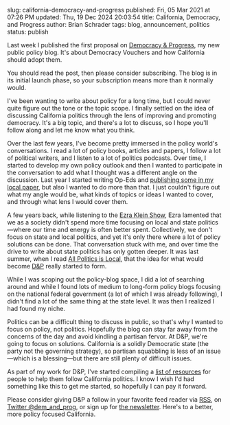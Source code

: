 slug: california-democracy-and-progress
published: Fri, 05 Mar 2021 at 07:26 PM
updated: Thu, 19 Dec 2024 20:03:54 
title: California, Democracy, and Progress
author: Brian Schrader
tags: blog, announcement, politics
status: publish

Last week I published the first proposal on [Democracy &amp; Progress][dnp], my new public policy blog. It's about Democracy Vouchers and how California should adopt them.

You should read the post, then please consider subscribing. The blog is in its initial launch phase, so your subscription means more than it normally would.

I've been wanting to write about policy for a long time, but I could never quite figure out the tone or the topic scope. I finally settled on the idea of discussing California politics through the lens of improving and promoting democracy. It's a big topic, and there's a lot to discuss, so I hope you'll follow along and let me know what you think.

Over the last few years, I've become pretty immersed in the policy world's conversations. I read a lot of policy books, articles and papers, I follow a lot of political writers, and I listen to a lot of politics podcasts. Over time, I started to develop my own policy outlook and then I wanted to participate in the conversation to add what I thought was a different angle on the discussion. Last year I started writing Op-Eds and [publishing some in my local paper][ut], but also I wanted to do more than that. I just couldn't figure out what my angle would be, what kinds of topics or ideas I wanted to cover, and through what lens I would cover them.

A few years back, while listening to the [Ezra Klein Show][ezra], Ezra lamented that we as a society didn't spend more time focusing on local and state politics&mdash;where our time and energy is often better spent. Collectively, we don't focus on state and local politics, and yet it's only there where a lot of policy solutions can be done. That conversation stuck with me, and over time the drive to write about state politics has only gotten deeper. It was last summer, when I read [All Politics is Local][pol], that the idea for what would become [D&amp;P][dnp] really started to form.

While I was scoping out the policy-blog space, I did a lot of searching around and while I found lots of medium to long-form policy blogs focusing on the national federal government (a lot of which I was already following), I didn't find a lot of the same thing at the state level. It was then I realized I had found my niche.

Politics can be a difficult thing to discuss in public, so that's why I wanted to focus on policy, not politics. Hopefully the blog can stay far away from the concerns of the day and avoid kindling a partisan fervor. At D&amp;P, we're going to focus on solutions. California is a solidly Democratic state (the party not the governing strategy), so partisan squabbling is less of an issue&mdash;which is a blessing&mdash;but there are still plenty of difficult issues.

As part of my work for D&amp;P, I've started compiling a [list of resources][res] for people to help them follow California politics. I know I wish I'd had something like this to get me started, so hopefully I can pay it forward.

Please consider giving D&amp;P a follow in your favorite feed reader via [RSS][rss], on [Twitter @dem_and_prog][twi], or sign up for [the newsletter][news]. Here's to a better, more policy focused California.

[dnp]: http://democracyandprogress.com
[pol]: https://www.indiebound.org/book/9781568588384
[ezra]: https://www.nytimes.com/column/ezra-klein-podcast
[res]: http://democracyandprogress.com/archive/resources/
[twi]: https://twitter.com/dem_and_prog
[rss]: https://democracyandprogress.com/rss.xml
[news]: https://tinyletter.com/democracyandprogress
[ut]: http://sduptownnews.com
